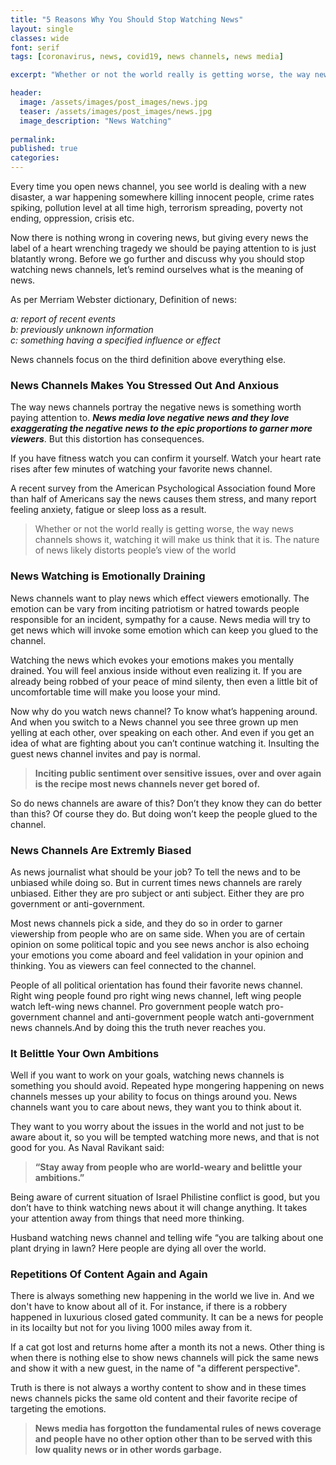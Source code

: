 ```yaml
---
title: "5 Reasons Why You Should Stop Watching News"
layout: single
classes: wide
font: serif
tags: [coronavirus, news, covid19, news channels, news media]

excerpt: "Whether or not the world really is getting worse, the way news channels portray news watching it will make us think that it is."

header:
  image: /assets/images/post_images/news.jpg
  teaser: /assets/images/post_images/news.jpg
  image_description: "News Watching"
  
permalink:
published: true
categories: 
---
```


Every time you open news channel, you see world is dealing with a new disaster, a war happening somewhere killing innocent people, crime rates spiking, pollution level at all time high, terrorism spreading, poverty not ending, oppression, crisis etc.

Now there is nothing wrong in covering news, but giving every news the label of a heart wrenching tragedy we should be paying attention to is just blatantly wrong. Before we go further and discuss why you should stop watching news channels, let’s remind ourselves what is the meaning of news.

As per Merriam Webster dictionary, Definition of news: 

<em>a: report of recent events </em><br>
<em>b: previously unknown information </em><br>
<em>c: something having a specified influence or effect</em><br>


News channels focus on the third definition above everything else. 


### News Channels Makes You Stressed Out And Anxious ###

The way news channels portray the negative news is something worth paying attention to. <em>**News media love negative news and they love exaggerating the negative news to the epic proportions to garner more viewers**</em>. But this distortion has consequences.

If you have fitness watch you can confirm it yourself. Watch your heart rate rises after few minutes of watching your favorite news channel.

A recent survey from the American Psychological Association found More than half of Americans say the news causes them stress, and many report feeling anxiety, fatigue or sleep loss as a result.

>Whether or not the world really is getting worse, the way news channels shows it, watching it will make us think that it is. The nature of news likely distorts people’s view of the world


### News Watching is Emotionally Draining ###

News channels want to play news which effect viewers emotionally. The emotion can be vary from inciting patriotism or hatred towards people responsible for an incident, sympathy for a cause. News media will try to get news which will invoke some emotion which can keep you glued to the channel. 

Watching the news which evokes your emotions makes you mentally drained. You will feel anxious inside without even realizing it.  If you are already being robbed of your peace of mind silenty, then even a little bit of uncomfortable time will make you loose your mind.

Now why do you watch news channel? To know what’s happening around. And when you switch to a News channel you see three grown up men yelling at each other, over speaking on each other. And even if you get an idea of what are fighting about you can’t continue watching it. Insulting the guest news channel invites and pay is normal. 

 >**Inciting public sentiment over sensitive issues, over and over again is the recipe most news channels never get bored of.** 

So do news channels are aware of this? Don’t they know they can do better than this? Of course they do. But doing won’t keep the people glued to the channel.



### News Channels Are Extremly Biased ###

As news journalist what should be your job? To tell the news and to be unbiased while doing so.
But in current times news channels are rarely unbiased. Either they are pro subject or anti subject. Either they are pro government or anti-government. 

Most news channels pick a side, and they do so in order to garner viewership from people who are on same side. When you are of certain opinion on some political topic and you see news anchor is also echoing your emotions you come aboard and feel validation in your opinion and thinking. You as viewers can feel connected to the channel. 

People of all political orientation has found their favorite news channel. Right wing people found pro right wing news channel, left wing people watch left-wing news channel. Pro government people watch pro-government channel and anti-government people watch anti-government news channels.And by doing this the truth never reaches you.



### It Belittle Your Own Ambitions ###

Well if you want to work on your goals, watching news channels is something you should avoid. Repeated hype mongering happening on news channels messes up your ability to focus on things around you. News channels want you to care about news, they want you to think about it. 

They want to you worry about the issues in the world and not just to be aware about it, so you will be tempted watching more news, and that is not good for you. As Naval Ravikant said:

> **“Stay away from people who are world-weary and belittle your ambitions.”**

Being aware of current situation of Israel Philistine conflict is good, but you don’t have to think watching news about it will change anything. It takes your attention away from things that need more thinking.

Husband watching news channel and telling wife “you are talking about one plant drying in lawn? Here people are dying all over the world. 


 
### Repetitions Of Content Again and Again ### 

There is always something new happening in the world we live in. And we don't have to know about all of it. For instance, if there is a robbery happened in luxurious closed gated community. It can be a news for people in its locailty but not for you living 1000 miles away from it.

If a cat got lost and returns home after a month its not a news. Other thing is when there is nothing else to show news channels will pick the same news and show it with a new guest, in the name of "a different perspective".

Truth is there is not always a worthy content to show and in these times news channels picks the same old content and their favorite recipe of targeting the emotions. 


>**News media has forgotton the fundamental rules of news coverage and people have no other option other than to be served with this low quality news or in other words garbage.** 
